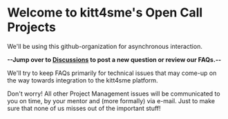 # Welcome to kitt4sme's Open Call Projects

We'll be using this github-organization for asynchronous interaction. 

**--Jump over to [Discussions](https://github.com/kittOC/kittoc.github.io/discussions) to post a new question or review our FAQs.--** 

We'll try to keep FAQs primarily for technical issues that may come-up on the way towards integration to the kitt4sme platform. 

Don't worry! All other Project Management issues will be communicated to you on time, by your mentor and (more formally) via e-mail. Just to make sure that none of us misses out of the important stuff!


<!---
# FAQ page for kitt4sme Open Call projects

**Q1. How to get to the gist page**

**A1.** use [this link](https://gist.github.com/t-h-e-m/21e39138f90bae3b07d4a148d3e5e207)




## How to use

Andrea updates this page with **questions received by** the projects' **mentors**. He'll also create a secret `gist` and share the link here. This way you can still interact with him...asynchronously.
-->
